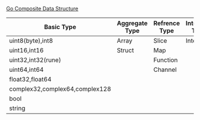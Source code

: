 [Go Composite Data Structure](https://levelup.gitconnected.com/composite-data-types-in-golang-a829288b5553)

| Basic Type                    | Aggregate Type | Refrence Type  | Interface Type  |
|-------------------------------|----------------|----------------|-----------------|
| uint8(byte),int8              | Array          | Slice          | Interface       |
| uint16,int16                  | Struct         | Map            ||
| uint32,int32(rune)            |                | Function       ||
| uint64,int64                  |                | Channel        ||
| float32,float64               ||||
| complex32,complex64,complex128||||
| bool                          ||||
| string                        ||||
